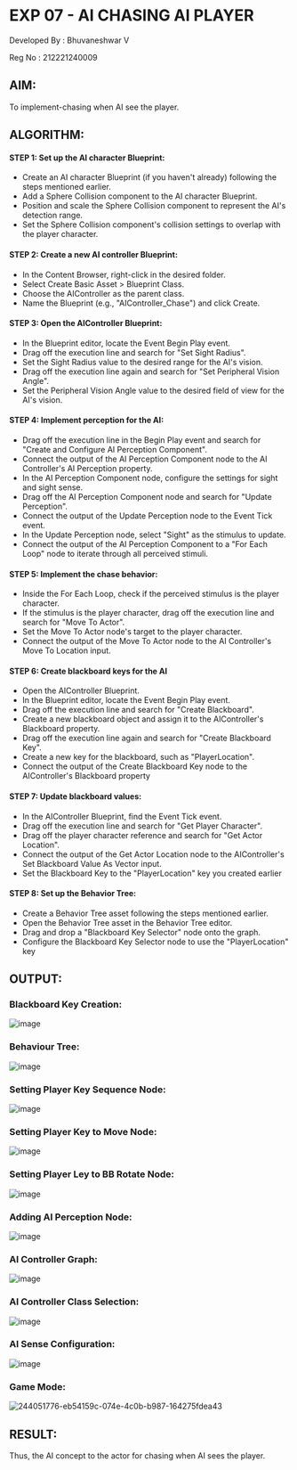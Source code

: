 # EXP 07 - AI CHASING AI PLAYER

Developed By : Bhuvaneshwar V

Reg No : 212221240009

## AIM:
To implement-chasing when AI see the player.

## ALGORITHM: 

#### STEP 1: Set up the AI character Blueprint:

* Create an AI character Blueprint (if you haven't already) following the steps
mentioned earlier.
* Add a Sphere Collision component to the AI character Blueprint.
* Position and scale the Sphere Collision component to represent the AI's
detection range.
* Set the Sphere Collision component's collision settings to overlap with the player
character.

#### STEP 2: Create a new AI controller Blueprint:

* In the Content Browser, right-click in the desired folder.
* Select Create Basic Asset > Blueprint Class.
* Choose the AIController as the parent class.
* Name the Blueprint (e.g., "AIController_Chase") and click Create.

#### STEP 3: Open the AIController Blueprint:

* In the Blueprint editor, locate the Event Begin Play event.
* Drag off the execution line and search for "Set Sight Radius".
* Set the Sight Radius value to the desired range for the AI's vision.
* Drag off the execution line again and search for "Set Peripheral Vision Angle".
* Set the Peripheral Vision Angle value to the desired field of view for the AI's
vision.

#### STEP 4: Implement perception for the AI:

* Drag off the execution line in the Begin Play event and search for "Create and
Configure AI Perception Component".
* Connect the output of the AI Perception Component node to the AI Controller's
AI Perception property.
* In the AI Perception Component node, configure the settings for sight and sight
sense.
* Drag off the AI Perception Component node and search for "Update Perception".
* Connect the output of the Update Perception node to the Event Tick event.
* In the Update Perception node, select "Sight" as the stimulus to update.
* Connect the output of the AI Perception Component to a "For Each Loop" node
to iterate through all perceived stimuli.

#### STEP 5: Implement the chase behavior:

* Inside the For Each Loop, check if the perceived stimulus is the player character.
* If the stimulus is the player character, drag off the execution line and search for
"Move To Actor".
* Set the Move To Actor node's target to the player character.
* Connect the output of the Move To Actor node to the AI Controller's Move To
Location input.

#### STEP 6: Create blackboard keys for the AI

* Open the AIController Blueprint.
* In the Blueprint editor, locate the Event Begin Play event.
* Drag off the execution line and search for "Create Blackboard".
* Create a new blackboard object and assign it to the AIController's Blackboard
property.
* Drag off the execution line again and search for "Create Blackboard Key".
* Create a new key for the blackboard, such as "PlayerLocation".
* Connect the output of the Create Blackboard Key node to the AIController's
Blackboard property

#### STEP 7: Update blackboard values:

* In the AIController Blueprint, find the Event Tick event.
* Drag off the execution line and search for "Get Player Character".
* Drag off the player character reference and search for "Get Actor Location".
* Connect the output of the Get Actor Location node to the AIController's Set
Blackboard Value As Vector input.
* Set the Blackboard Key to the "PlayerLocation" key you created earlier

#### STEP 8: Set up the Behavior Tree:

* Create a Behavior Tree asset following the steps mentioned earlier.
* Open the Behavior Tree asset in the Behavior Tree editor.
* Drag and drop a "Blackboard Key Selector" node onto the graph.
* Configure the Blackboard Key Selector node to use the "PlayerLocation" key

## OUTPUT:

### Blackboard Key Creation:
![image](https://github.com/Aashima02/AI-Chasing/assets/93427086/7c19ba1d-5b1c-44b0-a44f-272094eb64cc)

### Behaviour Tree:
![image](https://github.com/Aashima02/AI-Chasing/assets/93427086/6799604b-7362-4af0-adc9-f85ccb060f75)

### Setting Player Key Sequence Node:
![image](https://github.com/Aashima02/AI-Chasing/assets/93427086/98db37df-d330-4f0c-9f5f-24e6d00075eb)

### Setting Player Key to Move Node:
![image](https://github.com/Aashima02/AI-Chasing/assets/93427086/12fbf454-8053-4a20-96f3-f13e08352267)

### Setting Player Ley to BB Rotate Node:
![image](https://github.com/Aashima02/AI-Chasing/assets/93427086/03d05274-01f7-43a7-bfb0-29f3f6328894)

### Adding AI Perception Node:
![image](https://github.com/Aashima02/AI-Chasing/assets/93427086/00c816c9-3908-4cb6-a4a2-db95c495ba2a)

### AI Controller Graph:
![image](https://github.com/Aashima02/AI-Chasing/assets/93427086/5739e717-0306-4f75-8b80-9608b04b14c6)

### AI Controller Class Selection:
![image](https://github.com/Aashima02/AI-Chasing/assets/93427086/2580ab17-3562-4fba-a0bb-59309f9dcc85)

### AI Sense Configuration:
![image](https://github.com/Aashima02/AI-Chasing/assets/93427086/8eecc9da-2e7f-42e9-b13c-9bdf3b70f5ef)


### Game Mode:
![244051776-eb54159c-074e-4c0b-b987-164275fdea43](https://github.com/Aashima02/AI-Chasing/assets/93427086/ca34b75b-f144-445a-a689-8475ce1e0756)

## RESULT:

Thus, the AI concept to the actor for chasing when AI sees the player.
